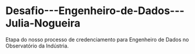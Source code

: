 # Desafio---Engenheiro-de-Dados---Julia-Nogueira
Etapa do nosso processo de credenciamento para Engenheiro de Dados no Observatório da Indústria.

